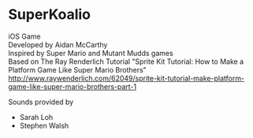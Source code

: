 SuperKoalio
===========

iOS Game <br>
Developed by Aidan McCarthy<br>
Inspired by Super Mario and Mutant Mudds games<br>
Based on The Ray Renderlich Tutorial "Sprite Kit Tutorial: How to Make a Platform Game Like Super Mario Brothers"<br>
http://www.raywenderlich.com/62049/sprite-kit-tutorial-make-platform-game-like-super-mario-brothers-part-1

Sounds provided by<br>
<ul><li>Sarah Loh</li><li>Stephen Walsh</li></ul>

